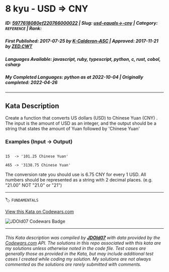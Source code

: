 # 8 kyu - USD => CNY

##### **ID**: [5977618080ef220766000022](https://www.codewars.com/kata/5977618080ef220766000022) | **Slug**: [usd-equals->-cny](https://www.codewars.com/kata/5977618080ef220766000022) | **Category**: `REFERENCE` | **Rank**: <span style="color:white">8 kyu</span>

##### **First Published**: 2017-07-25 ***by*** [K-Calderon-ASC](https://www.codewars.com/users/K-Calderon-ASC) | **Approved**: 2017-11-21 ***by*** [ZED.CWT](https://www.codewars.com/users/ZED.CWT)

##### **Languages Available**: javascript, ruby, typescript, python, c, rust, cobol, csharp

##### **My Completed Languages**: python ***as at*** 2022-10-04 | **Originally completed**: 2022-04-26

---

## Kata Description


Create a function that converts US dollars (USD) to Chinese Yuan (CNY) . The input is the amount of USD as an integer, and the output should be a string that states the amount of Yuan followed by 'Chinese Yuan'



### Examples (Input -> Output)

```

15  -> '101.25 Chinese Yuan'

465 -> '3138.75 Chinese Yuan'

```



The conversion rate you should use is 6.75 CNY for every 1 USD. All numbers should be represented as a string with 2 decimal places. (e.g. "21.00" NOT "21.0" or "21") 



---


🏷 `FUNDAMENTALS`


[View this Kata on Codewars.com](https://www.codewars.com/kata/5977618080ef220766000022)

![](https://www.codewars.com/users/jdold07/badges/large "JDOld07 Codewars Badge")

---

###### *This Kata description was compiled by [**JDOld07**](https://tpstech.dev) with data provided by the [Codewars.com](https://www.codewars.com) API.  The solutions in this repo associated with this kata are my solutions unless otherwise noted in the code file.  Test cases are generally those as provided in the Kata, but may include additional test cases I created while coding my solution.  My solutions are not always commented as the solutions are rarely submitted with comments.*
